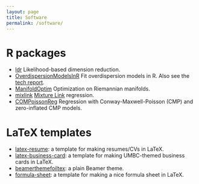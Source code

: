 ```yaml
---
layout: page
title: Software
permalink: /software/
---
```


# R packages
* [ldr](https://cran.r-project.org/package=ldr)
Likelihood-based dimension reduction.
* [OverdispersionModelsInR](http://github.com/andrewraim/OverdispersionModelsInR)
Fit overdispersion models in R. Also see the [tech report](https://andrewraim.github.io/publications#OverdispersionModelsInR2015).
* [ManifoldOptim](https://cran.r-project.org/package=ManifoldOptim)
Optimization on Riemannian manifolds.
* [mixlink](https://cran.r-project.org/package=mixlink)
<a href="https://arxiv.org/abs/1612.03302">Mixture Link</a> regression.
* [COMPoissonReg](https://cran.r-project.org/package=COMPoissonReg)
Regression with Conway-Maxwell-Poisson (CMP) and zero-inflated CMP models.

# LaTeX templates
* [latex-resume](latex-resume): a template for making resumes/CVs in LaTeX.
* [latex-business-card](latex-business-card): a template for making 
UMBC-themed business cards in LaTeX.
* [beamerthemefoiltex](http://github.com/andrewraim/beamerthemefoiltex): a
plain Beamer theme.
* [formula-sheet](formula-sheet): a template for making a nice formula sheet
in LaTeX.


